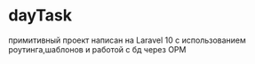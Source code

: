 # dayTask
примитивный проект написан на Laravel 10 с использованием роутинга,шаблонов и работой с бд через ОРМ
